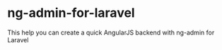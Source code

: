ng-admin-for-laravel
====================

This help you can create a quick AngularJS backend with ng-admin for Laravel
